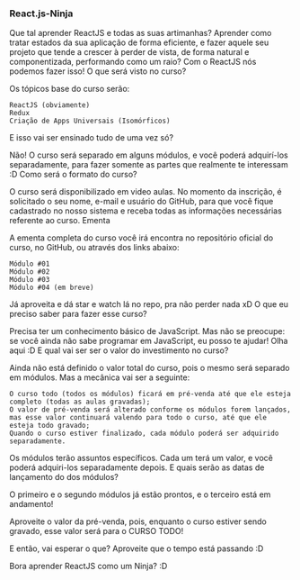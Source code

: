 ### React.js-Ninja
Que tal aprender ReactJS e todas as suas artimanhas? Aprender como tratar estados da sua aplicação de forma eficiente, e fazer aquele seu projeto que tende a crescer à perder de vista, de forma natural e componentizada, performando como um raio? Com o ReactJS nós podemos fazer isso!
O que será visto no curso?

Os tópicos base do curso serão:

    ReactJS (obviamente)
    Redux
    Criação de Apps Universais (Isomórficos)

E isso vai ser ensinado tudo de uma vez só?

Não! O curso será separado em alguns módulos, e você poderá adquirí-los separadamente, para fazer somente as partes que realmente te interessam :D
Como será o formato do curso?

O curso será disponibilizado em video aulas. No momento da inscrição, é solicitado o seu nome, e-mail e usuário do GitHub, para que você fique cadastrado no nosso sistema e receba todas as informações necessárias referente ao curso.
Ementa

A ementa completa do curso você irá encontra no repositório oficial do curso, no GitHub, ou através dos links abaixo:

    Módulo #01
    Módulo #02
    Módulo #03
    Módulo #04 (em breve)

Já aproveita e dá star e watch lá no repo, pra não perder nada xD
O que eu preciso saber para fazer esse curso?

Precisa ter um conhecimento básico de JavaScript. Mas não se preocupe: se você ainda não sabe programar em JavaScript, eu posso te ajudar! Olha aqui :D
E qual vai ser ser o valor do investimento no curso?

Ainda não está definido o valor total do curso, pois o mesmo será separado em módulos. Mas a mecânica vai ser a seguinte:

    O curso todo (todos os módulos) ficará em pré-venda até que ele esteja completo (todas as aulas gravadas);
    O valor de pré-venda será alterado conforme os módulos forem lançados, mas esse valor continuará valendo para todo o curso, até que ele esteja todo gravado;
    Quando o curso estiver finalizado, cada módulo poderá ser adquirido separadamente.

Os módulos terão assuntos específicos. Cada um terá um valor, e você poderá adquiri-los separadamente depois.
E quais serão as datas de lançamento do dos módulos?

O primeiro e o segundo módulos já estão prontos, e o terceiro está em andamento!

Aproveite o valor da pré-venda, pois, enquanto o curso estiver sendo gravado, esse valor será para o CURSO TODO!

E então, vai esperar o que? Aproveite que o tempo está passando :D

Bora aprender ReactJS como um Ninja? :D
